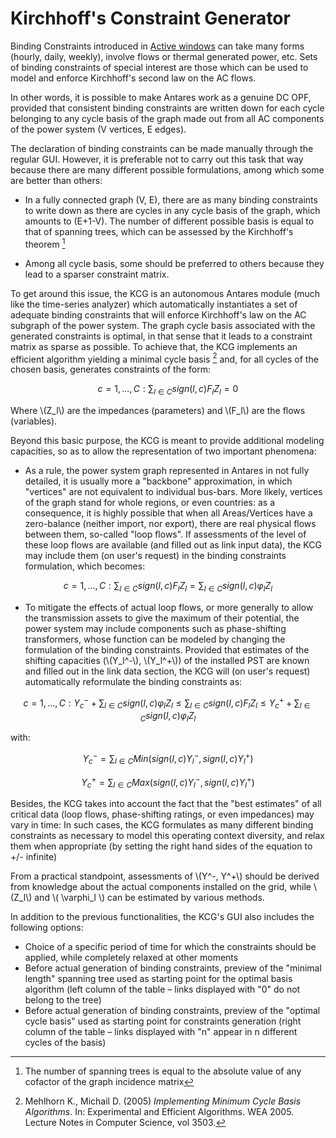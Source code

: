 # Kirchhoff's Constraint Generator

Binding Constraints introduced in [Active windows](04-active_windows.md) can take many forms (hourly, daily, weekly), involve flows or thermal generated power, etc. Sets of binding constraints of special interest are those which can be used to model and enforce Kirchhoff's second law on the AC flows.

In other words, it is possible to make Antares work as a genuine DC OPF, provided that consistent binding constraints are written down for each cycle belonging to any cycle basis of the graph made out from all AC components of the power system (V vertices, E edges).

The declaration of binding constraints can be made manually through the regular GUI. However, it is preferable not to carry out this task that way because there are many different possible formulations, among which some are better than others:

- In a fully connected graph (V, E), there are as many binding constraints to write down as there are cycles in any cycle basis of the graph, which amounts to (E+1-V). The number of different possible basis is equal to that of spanning trees, which can be assessed by the Kirchhoff's theorem [^15]

- Among all cycle basis, some should be preferred to others because they lead to a sparser constraint matrix.

To get around this issue, the KCG is an autonomous Antares module (much like the time-series analyzer) which automatically instantiates a set of adequate binding constraints that will enforce Kirchhoff's law on the AC subgraph of the power system. The graph cycle basis associated with the generated constraints is optimal, in that sense that it leads to a constraint matrix as sparse as possible.
To achieve that, the KCG implements an efficient algorithm yielding a minimal cycle basis [^16] and, for all cycles of the chosen basis, generates constraints of the form:

$$c= 1, ..., C : \sum_{l \in C}{sign(l,c)F_lZ_l} = 0$$

Where \\(Z_l\\) are the impedances (parameters) and \\(F_l\\) are the flows (variables).

Beyond this basic purpose, the KCG is meant to provide additional modeling capacities, so as to allow the representation of two important phenomena:

- As a rule, the power system graph represented in Antares in not fully detailed, it is usually more a "backbone" approximation, in which "vertices" are not equivalent to individual bus-bars. More likely, vertices of the graph stand for whole regions, or even countries: as a consequence, it is highly possible that when all Areas/Vertices have a zero-balance (neither import, nor export), there are real physical flows between them, so-called "loop flows". If assessments of the level of these loop flows are available (and filled out as link input data), the KCG may include them (on user's request) in the binding constraints formulation, which becomes:

$$c= 1, ..., C : \sum_{l \in C}{sign(l,c)F_lZ_l} = \sum_{l \in C}{sign(l,c)\varphi_lZ_l}$$

- To mitigate the effects of actual loop flows, or more generally to allow the transmission assets to give the maximum of their potential, the power system may include components such as phase-shifting transformers, whose function can be modeled by changing the formulation of the binding constraints. Provided that estimates of the shifting capacities (\\(Y_l^-\\), \\(Y_l^+\\)) of the installed PST are known and filled out in the link data section, the KCG will (on user's request) automatically reformulate the binding constraints as:

$$c= 1, ..., C : Y_c^- + \sum_{l \in C}{sign(l,c)\varphi_lZ_l} \leq \sum_{l \in C}{sign(l,c)F_lZ_l} \leq Y_c^+ + \sum_{l \in C}{sign(l,c)\varphi_lZ_l}$$

with:

$$Y_c^- = \sum_{l \in C}{Min(sign(l,c)Y_l^-, sign(l,c)Y_l^+)}$$

$$Y_c^+ = \sum_{l \in C}{Max(sign(l,c)Y_l^-, sign(l,c)Y_l^+)}$$

Besides, the KCG takes into account the fact that the "best estimates" of all critical data (loop flows, phase-shifting ratings, or even impedances) may vary in time: In such cases, the KCG formulates as many different binding constraints as necessary to model this operating context diversity, and relax them when appropriate (by setting the right hand sides of the equation to +/- infinite)

From a practical standpoint, assessments of \\(Y^-, Y^+\\) should be derived from knowledge about the actual components installed on the grid, while \\(Z_l\\) and \\( \varphi_l \\) can be estimated by various methods.

In addition to the previous functionalities, the KCG's GUI also includes the following options:

- Choice of a specific period of time for which the constraints should be applied, while completely relaxed at other moments
- Before actual generation of binding constraints, preview of the "minimal length" spanning tree used as starting point for the optimal basis algorithm (left column of the table – links displayed with "0" do not belong to the tree)
- Before actual generation of binding constraints, preview of the "optimal cycle basis" used as starting point for constraints generation (right column of the table – links displayed with "n" appear in n different cycles of the basis)


[^15]: The number of spanning trees is equal to the absolute value of any cofactor of the graph incidence matrix

[^16]: Mehlhorn K., Michail D. (2005) _Implementing Minimum Cycle Basis Algorithms_. In: Experimental and Efficient Algorithms. WEA 2005. Lecture Notes in Computer Science, vol 3503.
